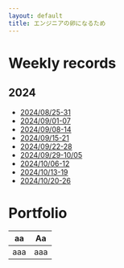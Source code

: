 ```yaml
---
layout: default
title: エンジニアの卵になるため
---
```


# Weekly records

## 2024
* [2024/08/25-31](weekly-records/2024/0825-31.md)
* [2024/09/01-07](weekly-records/2024/0901-07.md)
* [2024/09/08-14](weekly-records/2024/0908-14.md)
* [2024/09/15-21](weekly-records/2024/0915-21.md)
* [2024/09/22-28](weekly-records/2024/0922-28.md)
* [2024/09/29-10/05](weekly-records/2024/0929-1005.md)
* [2024/10/06-12](weekly-records/2024/1006-12.md)
* [2024/10/13-19](weekly-records/2024/1013-19.md)
* [2024/10/20-26](weekly-records/2024/1020-26.md)

# Portfolio



| aa  | Aa  | 
|-----|-----|
| aaa | aaa |